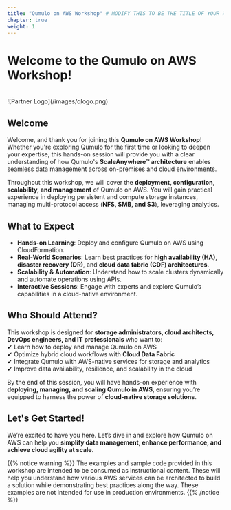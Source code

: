 ```yaml
---
title: "Qumulo on AWS Workshop" # MODIFY THIS TO BE THE TITLE OF YOUR WORKSHOP
chapter: true
weight: 1
---
```


# **Welcome to the Qumulo on AWS Workshop!**  
<br>
![Partner Logo](/images/qlogo.png)  <!-- ADD YOUR PARTNER LOGO HERE USING THE INSTRUCTIONS BELOW -->
<br>

## **Welcome**  
Welcome, and thank you for joining this **Qumulo on AWS Workshop**! Whether you're exploring Qumulo for the first time or looking to deepen your expertise, this hands-on session will provide you with a clear understanding of how Qumulo's **ScaleAnywhere™ architecture** enables seamless data management across on-premises and cloud environments.  

Throughout this workshop, we will cover the **deployment, configuration, scalability, and management** of Qumulo on AWS. You will gain practical experience in deploying persistent and compute storage instances, managing multi-protocol access (**NFS, SMB, and S3**), leveraging analytics.  

## **What to Expect**  
- **Hands-on Learning**: Deploy and configure Qumulo on AWS using CloudFormation.  
- **Real-World Scenarios**: Learn best practices for **high availability (HA)**, **disaster recovery (DR)**, and **cloud data fabric (CDF) architectures**.  
- **Scalability & Automation**: Understand how to scale clusters dynamically and automate operations using APIs.  
- **Interactive Sessions**: Engage with experts and explore Qumulo’s capabilities in a cloud-native environment.  

## **Who Should Attend?**  
This workshop is designed for **storage administrators, cloud architects, DevOps engineers, and IT professionals** who want to:  
✔ Learn how to deploy and manage Qumulo on AWS  
✔ Optimize hybrid cloud workflows with **Cloud Data Fabric**  
✔ Integrate Qumulo with AWS-native services for storage and analytics  
✔ Improve data availability, resilience, and scalability in the cloud  

By the end of this session, you will have hands-on experience with **deploying, managing, and scaling Qumulo in AWS**, ensuring you’re equipped to harness the power of **cloud-native storage solutions**.  

## **Let's Get Started!**  
We’re excited to have you here. Let’s dive in and explore how Qumulo on AWS can help you **simplify data management, enhance performance, and achieve cloud agility at scale**. 



{{% notice warning %}}
The examples and sample code provided in this workshop are intended to be consumed as instructional content. These will help you understand how various AWS services can be architected to build a solution while demonstrating best practices along the way. These examples are not intended for use in production environments.
{{% /notice %}}
